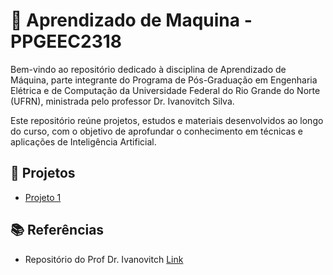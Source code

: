 # 🤖 Aprendizado de Maquina - PPGEEC2318

Bem-vindo ao repositório dedicado à disciplina de Aprendizado de Máquina, parte integrante do Programa de Pós-Graduação em Engenharia Elétrica e de Computação da Universidade Federal do Rio Grande do Norte (UFRN), ministrada pelo professor Dr. Ivanovitch Silva.

Este repositório reúne projetos, estudos e materiais desenvolvidos ao longo do curso, com o objetivo de aprofundar o conhecimento em técnicas e aplicações de Inteligência Artificial.

## 📒 Projetos
- [Projeto 1](https://github.com/AdEmanuel/PPGEEC2318/tree/main/Customer%20Purchase%20Behavior%20Prediction)

## 📚 Referências
- Repositório do Prof Dr. Ivanovitch [Link](https://github.com/ivanovitchm/PPGEEC2318)
